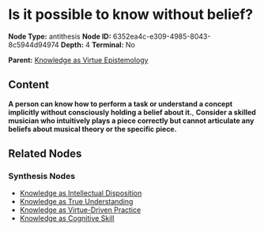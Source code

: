 # Is it possible to know without belief?

**Node Type:** antithesis
**Node ID:** 6352ea4c-e309-4985-8043-8c5944d94974
**Depth:** 4
**Terminal:** No

**Parent:** [Knowledge as Virtue Epistemology](knowledge-as-virtue-epistemology-synthesis-faa40f73-9899-47c8-a146-c55796ba2421.md)

## Content

**A person can know how to perform a task or understand a concept implicitly without consciously holding a belief about it.**, **Consider a skilled musician who intuitively plays a piece correctly but cannot articulate any beliefs about musical theory or the specific piece.**

## Related Nodes

### Synthesis Nodes

- [Knowledge as Intellectual Disposition](knowledge-as-intellectual-disposition-synthesis-e6dc598e-7491-49d4-8fbf-ab6a463dbbb9.md)
- [Knowledge as True Understanding](knowledge-as-true-understanding-synthesis-1899d5b6-5e01-48f4-8d59-148e717b391d.md)
- [Knowledge as Virtue-Driven Practice](knowledge-as-virtue-driven-practice-synthesis-ecd727c2-4a92-4cde-b74f-eca6bf8b1386.md)
- [Knowledge as Cognitive Skill](knowledge-as-cognitive-skill-synthesis-985db8d6-7ff3-4d04-b090-53a3e0ad607f.md)
